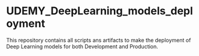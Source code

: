 # UDEMY_DeepLearning_models_deployment
This repository contains all scripts ans artifacts to make the deployment of Deep Learning models for both Development and Production.
